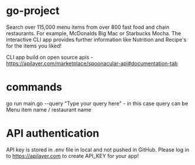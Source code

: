 # go-project 
Search over 115,000 menu items from over 800 fast food and chain restaurants. For example, McDonalds Big Mac or Starbucks Mocha. The interactive CLI app provides further information like Nutrition and Recipe's for the items you liked!

CLI app build on open source apis - https://apilayer.com/marketplace/spoonacular-api#documentation-tab

# commands
go run main.go --query "Type your query here"   -  in this case query can be  Menu item name / restaurant name

# API authentication
API key is stored in .env file in local and not pushed in GitHub. Please log in to https://apilayer.com to create API_KEY for your app!
